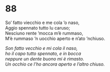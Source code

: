 # 88

So’ fatto viecchio e me cola ’o naso,  
Aggio spennato tutto lu caruso;  
Nesciuno rente ’mocca m’è rummaso,  
M’è rummaso ’n uocchio aperto e n’ato ’nchiuso.

*Son fatto vecchio e mi cola il naso,  
ho il capo tutto spennato, e in bocca  
neppure un dente buono mi è rimasto.  
Un occhio ce l’ho ancora aperto
e l’altro chiuso.*


